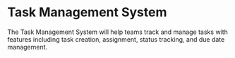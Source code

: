 # Task Management System

The Task Management System will help teams track and manage tasks with features including task creation, assignment, status tracking, and due date management.
